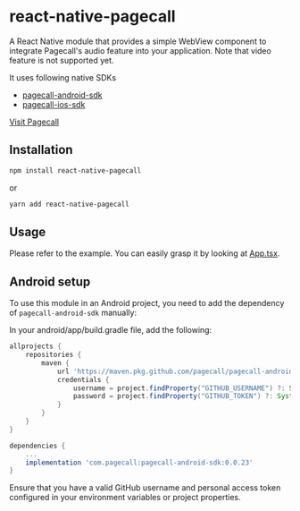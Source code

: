 # react-native-pagecall

A React Native module that provides a simple WebView component to integrate Pagecall's audio feature into your application. Note that video feature is not supported yet.

It uses following native SDKs

- [pagecall-android-sdk](https://github.com/pagecall/pagecall-android-sdk)
- [pagecall-ios-sdk](https://github.com/pagecall/pagecall-ios-sdk)

[Visit Pagecall](https://pagecall.com)

## Installation

```sh
npm install react-native-pagecall
```

or

```sh
yarn add react-native-pagecall
```

## Usage

Please refer to the example. You can easily grasp it by looking at [App.tsx](/example/src/App.tsx).

## Android setup

To use this module in an Android project, you need to add the dependency of `pagecall-android-sdk` manually:

In your android/app/build.gradle file, add the following:

```groovy
allprojects {
    repositories {
        maven {
            url 'https://maven.pkg.github.com/pagecall/pagecall-android-sdk'
            credentials {
                username = project.findProperty("GITHUB_USERNAME") ?: System.getenv("GITHUB_USERNAME")
                password = project.findProperty("GITHUB_TOKEN") ?: System.getenv("GITHUB_TOKEN")
            }
        }
    }
}

dependencies {
    ...
    implementation 'com.pagecall:pagecall-android-sdk:0.0.23'
}

```

Ensure that you have a valid GitHub username and personal access token configured in your environment variables or project properties.
